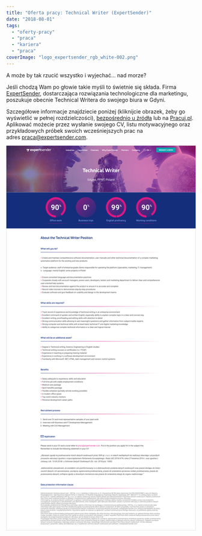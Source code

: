 ```yaml
---
title: "Oferta pracy: Technical Writer (ExpertSender)"
date: "2018-08-01"
tags:
  - "oferty-pracy"
  - "praca"
  - "kariera"
  - "praca"
coverImage: "logo_expertsender_rgb_white-002.png"
---
```


A może by tak rzucić wszystko i wyjechać... nad morze?

Jeśli chodzą Wam po głowie takie myśli to świetnie się składa. Firma
[ExpertSender](https://expertsender.com/), dostarczająca rozwiązania
technologiczne dla marketingu, poszukuje obecnie Technical Writera do swojego
biura w Gdyni.

Szczegółowe informacje znajdziecie poniżej (kliknijcie obrazek, żeby go
wyświetlić w pełnej
rozdzielczości), [bezpośrednio u źródła](https://expertsender.com/2018/07/25/technical-writer/) lub
na
[Pracuj.pl](https://www.pracuj.pl/praca/technical-writer-gdynia,oferta,6218100).
Aplikować możecie przez wysłanie swojego CV, listu motywacyjnego oraz
przykładowych próbek swoich wcześniejszych prac na
adres [praca@expertsender.com](mailto:praca@expertsender.com).

[![](images/expertsender-tech-writer.png)](http://techwriter.pl/wp-content/uploads/2018/08/expertsender-tech-writer.png)
